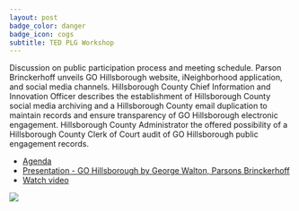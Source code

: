 ```yaml
---
layout: post
badge_color: danger
badge_icon: cogs
subtitle: TED PLG Workshop
---
```


Discussion on public participation process and meeting schedule. Parson Brinckerhoff unveils GO Hillsborough website, iNeighborhood application, and social media channels. Hillsborough County Chief Information and Innovation Officer describes the establishment of Hillsborough County social media archiving and a Hillsborough County email duplication to maintain records and ensure transparency of GO Hillsborough electronic engagement. Hillsborough County Administrator the offered possibility of a Hillsborough County Clerk of Court audit of GO Hillsborough public engagement records.

* [Agenda](http://www.hillsboroughcounty.org/DocumentCenter/View/14661 )
* [Presentation - GO Hillsborough by George Walton, Parsons Brinckerhoff](http://www.hillsboroughcounty.org/DocumentCenter/View/14664 )
* [Watch video](http://65.49.32.144/Hillsborough/0f7df348-3aa5-4076-a6d0-659871907e1e/Trans_Econ_Dev_PG_2_12_2015/presentation_file/mgpresenter.html?Stream=low)

<img src="{{ site.baseurl }}/images/gohills-logo.jpg" class="img-responsive center-block">
